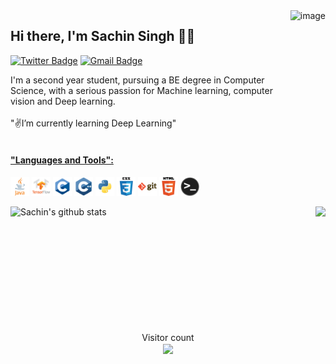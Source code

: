 <img align="right" height="200px" src="https://www.hostinger.com/tutorials/wp-content/uploads/sites/2/2021/08/learn-coding-online-for-free.png" alt="image" />

<p align="left">

## Hi there, I'm Sachin Singh 👋🏻
[![Twitter Badge](http://img.shields.io/badge/-@sachinSingh_169-1ca0f1?style=social&logo=twitter&logoColor=blue&link=https://twitter.com/sachinSingh_169)](https://twitter.com/sachinSingh_169) 
[![Gmail Badge](https://img.shields.io/badge/-GMail-c14438?style=social&logo=Gmail&logoColor=red&link=mailto:sachinishu02@gmail.com)](mailto:sachinishu02@gmail.com)
<br>
 
I'm a second year student, pursuing a BE degree in Computer Science, with a serious passion for Machine learning, computer vision and Deep learning. <br>
<br>
"✌️I’m currently learning Deep Learning"<br>
<br>
<h4><u>"Languages and Tools":</u></h4>  

<code><img height="30" src="https://raw.githubusercontent.com/github/explore/80688e429a7d4ef2fca1e82350fe8e3517d3494d/topics/java/java.png"></code>
<code><img height="30" src="https://raw.githubusercontent.com/github/explore/80688e429a7d4ef2fca1e82350fe8e3517d3494d/topics/tensorflow/tensorflow.png"></code>
<code><img height="30" src="https://raw.githubusercontent.com/github/explore/80688e429a7d4ef2fca1e82350fe8e3517d3494d/topics/c/c.png"></code>
<code><img height="30" src="https://raw.githubusercontent.com/github/explore/80688e429a7d4ef2fca1e82350fe8e3517d3494d/topics/cpp/cpp.png"></code>
<code><img height="30" src="https://raw.githubusercontent.com/github/explore/80688e429a7d4ef2fca1e82350fe8e3517d3494d/topics/python/python.png"></code>
<code><img height="30" src="https://raw.githubusercontent.com/github/explore/80688e429a7d4ef2fca1e82350fe8e3517d3494d/topics/css/css.png"></code>
<code><img height="30" src="https://raw.githubusercontent.com/github/explore/80688e429a7d4ef2fca1e82350fe8e3517d3494d/topics/git/git.png"></code>
<code><img height="30" src="https://raw.githubusercontent.com/github/explore/80688e429a7d4ef2fca1e82350fe8e3517d3494d/topics/html/html.png"></code>
<code><img height="30" src="https://raw.githubusercontent.com/github/explore/80688e429a7d4ef2fca1e82350fe8e3517d3494d/topics/terminal/terminal.png"></code>

<img align="left" height="200px" src="https://github-readme-stats.vercel.app/api?username=sachinSingh16-09&show_icons=true&count_private=true&title_color=ff0087&bg_color=36454f&text_color=a2a2a2" alt="Sachin's github stats" />

<img align="right" height="200px" src="https://github-readme-stats.vercel.app/api/top-langs/?username=sachinSingh16-09&title_color=ff0087&bg_color=36454f&text_color=35b5ff&hide=EJS" />
<br>
<br>
<br>
<br>
<br>
<br>
<br>
<br>
<br>
<br>
<br>
<p align="center"> 
  Visitor count<br>
  <img align="center" src="https://profile-counter.glitch.me/sachinSingh16-09/count.svg" />
</p>


